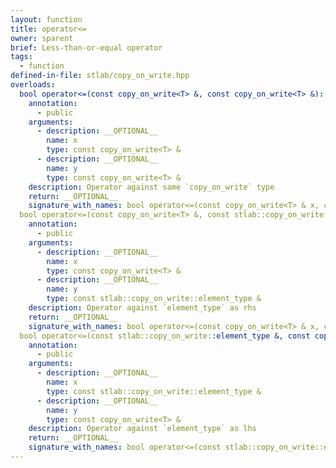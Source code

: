 ```yaml
---
layout: function
title: operator<=
owner: sparent
brief: Less-than-or-equal operator
tags:
  - function
defined-in-file: stlab/copy_on_write.hpp
overloads:
  bool operator<=(const copy_on_write<T> &, const copy_on_write<T> &):
    annotation:
      - public
    arguments:
      - description: __OPTIONAL__
        name: x
        type: const copy_on_write<T> &
      - description: __OPTIONAL__
        name: y
        type: const copy_on_write<T> &
    description: Operator against same `copy_on_write` type
    return: __OPTIONAL__
    signature_with_names: bool operator<=(const copy_on_write<T> & x, const copy_on_write<T> & y)
  bool operator<=(const copy_on_write<T> &, const stlab::copy_on_write::element_type &):
    annotation:
      - public
    arguments:
      - description: __OPTIONAL__
        name: x
        type: const copy_on_write<T> &
      - description: __OPTIONAL__
        name: y
        type: const stlab::copy_on_write::element_type &
    description: Operator against `element_type` as rhs
    return: __OPTIONAL__
    signature_with_names: bool operator<=(const copy_on_write<T> & x, const stlab::copy_on_write::element_type & y)
  bool operator<=(const stlab::copy_on_write::element_type &, const copy_on_write<T> &):
    annotation:
      - public
    arguments:
      - description: __OPTIONAL__
        name: x
        type: const stlab::copy_on_write::element_type &
      - description: __OPTIONAL__
        name: y
        type: const copy_on_write<T> &
    description: Operator against `element_type` as lhs
    return: __OPTIONAL__
    signature_with_names: bool operator<=(const stlab::copy_on_write::element_type & x, const copy_on_write<T> & y)
---
```

